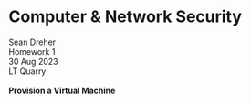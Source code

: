 # **Computer & Network Security**
Sean Dreher  <br />
Homework 1  <br />
30 Aug 2023  <br />
LT Quarry <br />
<br />
**Provision a Virtual Machine**
